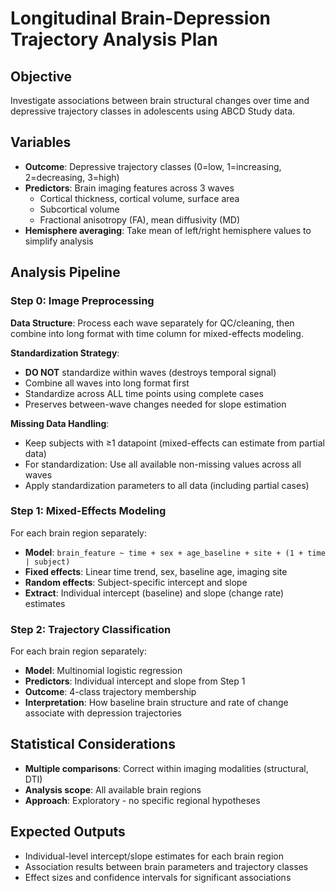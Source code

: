 # Longitudinal Brain-Depression Trajectory Analysis Plan

## Objective

Investigate associations between brain structural changes over time and depressive trajectory classes in adolescents using ABCD Study data.

## Variables

- **Outcome**: Depressive trajectory classes (0=low, 1=increasing, 2=decreasing, 3=high)
- **Predictors**: Brain imaging features across 3 waves
  - Cortical thickness, cortical volume, surface area
  - Subcortical volume
  - Fractional anisotropy (FA), mean diffusivity (MD)
- **Hemisphere averaging**: Take mean of left/right hemisphere values to simplify analysis

## Analysis Pipeline

### Step 0: Image Preprocessing

**Data Structure**: Process each wave separately for QC/cleaning, then combine into long format with time column for mixed-effects modeling.

**Standardization Strategy**:

- **DO NOT** standardize within waves (destroys temporal signal)
- Combine all waves into long format first
- Standardize across ALL time points using complete cases
- Preserves between-wave changes needed for slope estimation

**Missing Data Handling**:

- Keep subjects with ≥1 datapoint (mixed-effects can estimate from partial data)
- For standardization: Use all available non-missing values across all waves
- Apply standardization parameters to all data (including partial cases)

### Step 1: Mixed-Effects Modeling

For each brain region separately:

- **Model**: `brain_feature ~ time + sex + age_baseline + site + (1 + time | subject)`
- **Fixed effects**: Linear time trend, sex, baseline age, imaging site
- **Random effects**: Subject-specific intercept and slope
- **Extract**: Individual intercept (baseline) and slope (change rate) estimates

### Step 2: Trajectory Classification

For each brain region separately:

- **Model**: Multinomial logistic regression
- **Predictors**: Individual intercept and slope from Step 1
- **Outcome**: 4-class trajectory membership
- **Interpretation**: How baseline brain structure and rate of change associate with depression trajectories

## Statistical Considerations

- **Multiple comparisons**: Correct within imaging modalities (structural, DTI)
- **Analysis scope**: All available brain regions
- **Approach**: Exploratory - no specific regional hypotheses

## Expected Outputs

- Individual-level intercept/slope estimates for each brain region
- Association results between brain parameters and trajectory classes
- Effect sizes and confidence intervals for significant associations
